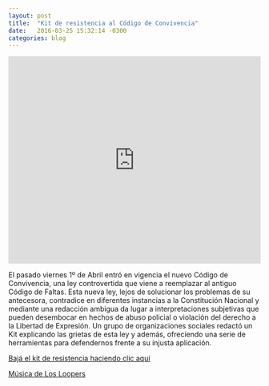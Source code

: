 ```yaml
---
layout: post
title:  "Kit de resistencia al Código de Convivencia"
date:   2016-03-25 15:32:14 -0300
categories: blog
---
```


<iframe width="100%" height="415" src="https://www.youtube.com/embed/sSJXazkbQoM" title="YouTube video player" frameborder="0" allow="accelerometer; autoplay; clipboard-write; encrypted-media; gyroscope; picture-in-picture" allowfullscreen></iframe>

El pasado viernes 1º de Abril entró en vigencia el nuevo Código de Convivencia, una ley controvertida que viene a reemplazar al antiguo Código de Faltas. Esta nueva ley, lejos de solucionar los problemas de su antecesora, contradice en diferentes instancias a la Constitución Nacional y mediante una redacción ambigua da lugar a interpretaciones subjetivas que pueden desembocar en hechos de abuso policial o violación del derecho a la Libertad de Expresión. Un grupo de organizaciones sociales redactó un Kit explicando las grietas de esta ley y además, ofreciendo una serie de herramientas para defendernos frente a su injusta aplicación.

[Bajá el kit de resistencia haciendo clic aquí](https://marchadelagorra.org/kit-de-resistencia/)

[Música de Los Loopers](https://soundcloud.com/losloopers/sets/0001a)
